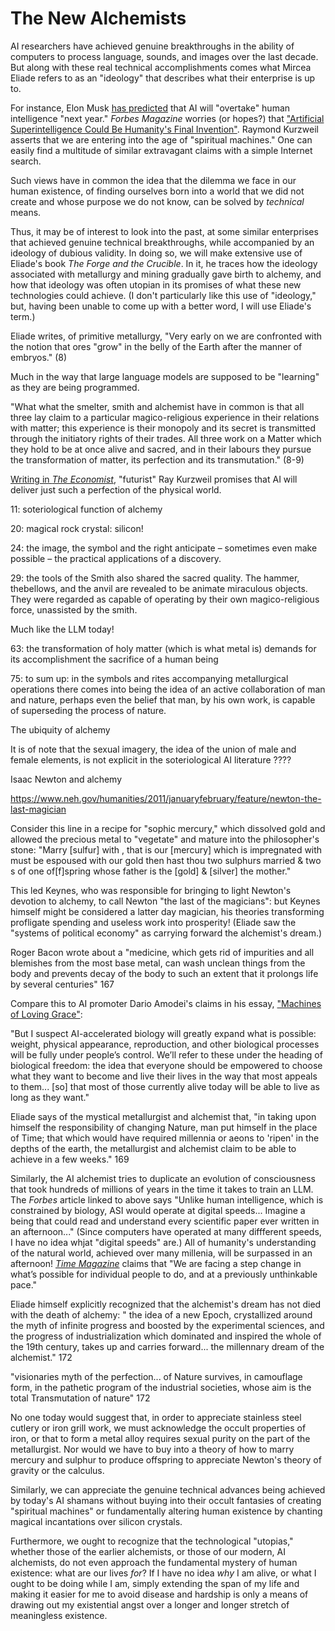 # The New Alchemists


AI researchers have achieved genuine breakthroughs in the ability of computers
to process language, sounds, and images over the last decade. But along with these
real technical accomplishments comes what Mircea Eliade refers to as
an "ideology" that describes what their enterprise is up to.

For instance, Elon Musk [has
predicted](https://www.ft.com/content/027b133f-f7e3-459d-95bf-8afd815ae23d)
that AI will "overtake" human intelligence "next year." *Forbes Magazine*
worries (or hopes?) that ["Artificial Superintelligence Could Be Humanity's
Final Invention"](https://www.forbes.com/sites/bernardmarr/2024/10/31/why-artificial-superintelligence-could-be-humanitys-final-invention/).
Raymond Kurzweil asserts that we are entering into the age of "spiritual
machines." One can easily find a multitude of similar extravagant claims with a
simple Internet search.

Such views have in common the idea that the dilemma we face in our human
existence, of finding ourselves born into a world that we did not create and
whose purpose we do not know, can be solved by *technical* means.

Thus, it may be of interest to look into the past, at some similar enterprises
that achieved genuine technical breakthroughs, while accompanied by an ideology of
dubious validity. In doing so, we will make extensive use of Eliade's book *The
Forge and the Crucible*. In it, he traces how the ideology associated with
metallurgy and mining gradually gave birth to alchemy, and how that ideology
was often utopian in its promises of what these new technologies could achieve.
(I don't particularly like this use of "ideology," but, having been unable to
come up with a better word, I will use Eliade's term.)



Eliade writes, of primitive metallurgy, "Very early on we are confronted with
the notion that ores "grow" in the belly of the Earth after the manner of
embryos." (8)

Much in the way that large language models are supposed to be "learning" as
they are being programmed.



"What what the smelter, smith and alchemist have in common is that all three
lay claim to a particular magico-religious experience in their relations with
matter; this experience is their monopoly and its secret is transmitted through
the initiatory rights of their trades. All three work on a Matter which they
hold to be at once alive and sacred, and in their labours they pursue the
transformation of matter, its perfection and its transmutation." (8-9)

[Writing in *The Economist*](https://www.economist.com/by-invitation/2024/06/17/ray-kurzweil-on-how-ai-will-transform-the-physical-world),
"futurist" Ray Kurzweil promises that AI will
deliver just such a perfection of the physical world.




11: soteriological function of alchemy 

20: magical rock crystal: silicon!

24: the image, the symbol and the right anticipate – sometimes even make possible – the practical applications of a discovery.


29: the tools of the Smith also shared the sacred quality. The hammer,
thebellows, and the anvil are revealed to be animate miraculous objects. They
were regarded as capable of operating by their own magico-religious force,
unassisted by the smith.

Much like the LLM today!


63: the transformation of holy matter (which is what metal is) demands for its accomplishment the sacrifice of a human being


75: to sum up: in the symbols and rites accompanying metallurgical operations
there comes into being the idea of an active collaboration of man and nature,
perhaps even the belief that man, by his own work, is capable of superseding
the process of nature.


The ubiquity of alchemy


It is of note that the sexual imagery, the idea of the union of male and female
elements, is not explicit in the soteriological AI literature
????


Isaac Newton and alchemy

https://www.neh.gov/humanities/2011/januaryfebruary/feature/newton-the-last-magician

Consider this line in a recipe for "sophic mercury," which dissolved gold and
allowed the precious metal to "vegetate" and mature into the philosopher's
stone: "Marry [sulfur] with , that is our [mercury] which is impregnated with
must be espoused with our gold then hast thou two sulphurs married & two s of
one of[f]spring whose father is the [gold] & [silver] the mother."

This led Keynes, who was responsible for bringing to light Newton's devotion to
alchemy, to call Newton "the last of the magicians": but Keynes himself might
be considered a latter day magician, his theories transforming profligate
spending and useless work into prosperity! (Eliade saw the "systems of
political economy" as carrying forward the alchemist's dream.)

Roger Bacon wrote about a "medicine, which gets rid of impurities and all
blemishes from the most base metal, can wash unclean things from the body and
prevents decay of the body to such an extent that it prolongs life by several
centuries" 167

Compare this to AI promoter Dario Amodei's claims in his essay, ["Machines of
Loving Grace"](https://darioamodei.com/machines-of-loving-grace):

"But I suspect AI-accelerated biology will greatly expand what is possible:
weight, physical appearance, reproduction, and other biological processes will
be fully under people’s control. We’ll refer to these under the heading of
biological freedom: the idea that everyone should be empowered to choose what
they want to become and live their lives in the way that most appeals to
them... [so] that most of those currently alive today will be able to live as long
as they want."

Eliade says of the mystical metallurgist and alchemist that,
"in taking upon himself the responsibility of changing Nature, man put himself
in the place of Time; that which would have required millennia or aeons to
'ripen' in the depths of the earth, the metallurgist and alchemist claim to be
able to achieve in a few weeks." 169

Similarly, the AI alchemist tries to duplicate an evolution of consciousness
that took hundreds of millions of years in the time it takes to train an LLM.
The *Forbes* article linked to above says "Unlike human intelligence, which is
constrained by biology, ASI would operate at digital speeds... Imagine a being
that could read and understand every scientific paper ever written in an
afternoon..." (Since computers have operated at many diffferent speeds, I have
no idea whjat "digital speeds" are.) All of humanity's understanding of the
natural world, achieved over many millenia, will be surpassed in an afternoon!
[*Time Magazine*](https://time.com/6310115/ai-revolution-reshape-the-world/)
claims that "We are facing a step change in what’s possible for
individual people to do, and at a previously unthinkable pace."




Eliade himself explicitly recognized that the alchemist's dream has not died with the
death of alchemy: " the idea of a new Epoch, crystallized around the myth of
infinite progress and boosted by the experimental sciences, and the progress of
industrialization which dominated and inspired the whole of the 19th century,
takes up and carries forward... the millennary dream of the alchemist." 172

"visionaries myth of the perfection... of Nature survives, in camouflage form,
in the pathetic program of the industrial societies, whose aim is the total
Transmutation of nature" 172



No one today would suggest that, in order to appreciate stainless steel cutlery
or iron grill work, we must acknowledge the occult properties of iron, or that
to form a metal alloy requires sexual purity on the part of the metallurgist.
Nor would we have to buy into a theory of how to marry mercury and sulphur to
produce offspring to appreciate Newton's theory of gravity or the calculus.

Similarly, we can appreciate the genuine technical advances being achieved by
today's AI shamans without buying into their occult fantasies of creating
"spiritual machines" or fundamentally altering human existence
by chanting magical incantations over silicon crystals.

Furthermore, we ought to recognize that the technological "utopias," whether
those of the earlier alchemists, or those of our modern, AI alchemists, do not
even approach the fundamental mystery of human existence: what are our lives
*for*? If I have no idea *why* I am alive, or what I ought to be doing while I
am, simply extending the span of my life and making it easier for me to avoid
disease and hardship is only a means of drawing out my existential angst over a
longer and longer stretch of meaningless existence.



